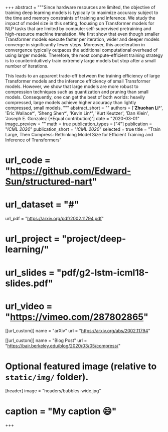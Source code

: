 +++
abstract = """Since hardware resources are limited, the objective of training deep learning models is typically to maximize accuracy subject to the time and memory constraints of training and inference. We study the impact of model size in this setting, focusing on Transformer models for NLP tasks that are limited by compute: self-supervised pretraining and high-resource machine translation. We first show that even though smaller Transformer models execute faster per iteration, wider and deeper models converge in significantly fewer steps. Moreover, this acceleration in convergence typically outpaces the additional computational overhead of using larger models. Therefore, the most compute-efficient training strategy is to counterintuitively train extremely large models but stop after a small number of iterations.

This leads to an apparent trade-off between the training efficiency of large Transformer models and the inference efficiency of small Transformer models. However, we show that large models are more robust to compression techniques such as quantization and pruning than small models. Consequently, one can get the best of both worlds: heavily compressed, large models achieve higher accuracy than lightly compressed, small models.
"""
abstract_short = ""
authors = ['**Zhuohan Li**\*', 'Eric Wallace\*', 'Sheng Shen\*', 'Kevin Lin\*', 'Kurt Keutzer', 'Dan Klein', 'Joseph E. Gonzalez (*Equal contribution)']
date = "2020-03-01"
image_preview = ""
math = true
publication_types = ["4"]
publication = "*ICML 2020*"
publication_short = "*ICML 2020*"
selected = true
title = "Train Large, Then Compress: Rethinking Model Size for Efficient Training and Inference of Transformers"
# url_code = "https://github.com/Edward-Sun/structured-nart"
# url_dataset = "#"
url_pdf = "https://arxiv.org/pdf/2002.11794.pdf"
# url_project = "project/deep-learning/"
# url_slides = "pdf/g2-lstm-icml18-slides.pdf"
# url_video = "https://vimeo.com/287802865"

[[url_custom]]
name = "arXiv"
url = "https://arxiv.org/abs/2002.11794"

[[url_custom]]
name = "Blog Post"
url = "https://bair.berkeley.edu/blog/2020/03/05/compress/"

# Optional featured image (relative to `static/img/` folder).
[header]
image = "headers/bubbles-wide.jpg"
# caption = "My caption :smile:"

+++
